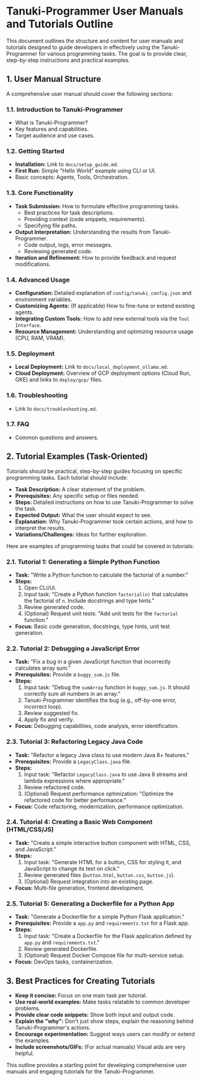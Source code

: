 # Tanuki-Programmer User Manuals and Tutorials Outline

This document outlines the structure and content for user manuals and tutorials designed to guide developers in effectively using the Tanuki-Programmer for various programming tasks. The goal is to provide clear, step-by-step instructions and practical examples.

## 1. User Manual Structure

A comprehensive user manual should cover the following sections:

### 1.1. Introduction to Tanuki-Programmer
-   What is Tanuki-Programmer?
-   Key features and capabilities.
-   Target audience and use cases.

### 1.2. Getting Started
-   **Installation:** Link to `docs/setup_guide.md`.
-   **First Run:** Simple "Hello World" example using CLI or UI.
-   Basic concepts: Agents, Tools, Orchestration.

### 1.3. Core Functionality
-   **Task Submission:** How to formulate effective programming tasks.
    -   Best practices for task descriptions.
    -   Providing context (code snippets, requirements).
    -   Specifying file paths.
-   **Output Interpretation:** Understanding the results from Tanuki-Programmer.
    -   Code output, logs, error messages.
    -   Reviewing generated code.
-   **Iteration and Refinement:** How to provide feedback and request modifications.

### 1.4. Advanced Usage
-   **Configuration:** Detailed explanation of `config/tanuki_config.json` and environment variables.
-   **Customizing Agents:** (If applicable) How to fine-tune or extend existing agents.
-   **Integrating Custom Tools:** How to add new external tools via the `Tool Interface`.
-   **Resource Management:** Understanding and optimizing resource usage (CPU, RAM, VRAM).

### 1.5. Deployment
-   **Local Deployment:** Link to `docs/local_deployment_ollama.md`.
-   **Cloud Deployment:** Overview of GCP deployment options (Cloud Run, GKE) and links to `deploy/gcp/` files.

### 1.6. Troubleshooting
-   Link to `docs/troubleshooting.md`.

### 1.7. FAQ
-   Common questions and answers.

## 2. Tutorial Examples (Task-Oriented)

Tutorials should be practical, step-by-step guides focusing on specific programming tasks. Each tutorial should include:

-   **Task Description:** A clear statement of the problem.
-   **Prerequisites:** Any specific setup or files needed.
-   **Steps:** Detailed instructions on how to use Tanuki-Programmer to solve the task.
-   **Expected Output:** What the user should expect to see.
-   **Explanation:** Why Tanuki-Programmer took certain actions, and how to interpret the results.
-   **Variations/Challenges:** Ideas for further exploration.

Here are examples of programming tasks that could be covered in tutorials:

### 2.1. Tutorial 1: Generating a Simple Python Function

-   **Task:** "Write a Python function to calculate the factorial of a number."
-   **Steps:**
    1.  Open CLI/UI.
    2.  Input task: "Create a Python function `factorial(n)` that calculates the factorial of `n`. Include docstrings and type hints."
    3.  Review generated code.
    4.  (Optional) Request unit tests: "Add unit tests for the `factorial` function."
-   **Focus:** Basic code generation, docstrings, type hints, unit test generation.

### 2.2. Tutorial 2: Debugging a JavaScript Error

-   **Task:** "Fix a bug in a given JavaScript function that incorrectly calculates array sum."
-   **Prerequisites:** Provide a `buggy_sum.js` file.
-   **Steps:**
    1.  Input task: "Debug the `sumArray` function in `buggy_sum.js`. It should correctly sum all numbers in an array."
    2.  Tanuki-Programmer identifies the bug (e.g., off-by-one error, incorrect loop).
    3.  Review suggested fix.
    4.  Apply fix and verify.
-   **Focus:** Debugging capabilities, code analysis, error identification.

### 2.3. Tutorial 3: Refactoring Legacy Java Code

-   **Task:** "Refactor a legacy Java class to use modern Java 8+ features."
-   **Prerequisites:** Provide a `LegacyClass.java` file.
-   **Steps:**
    1.  Input task: "Refactor `LegacyClass.java` to use Java 8 streams and lambda expressions where appropriate."
    2.  Review refactored code.
    3.  (Optional) Request performance optimization: "Optimize the refactored code for better performance."
-   **Focus:** Code refactoring, modernization, performance optimization.

### 2.4. Tutorial 4: Creating a Basic Web Component (HTML/CSS/JS)

-   **Task:** "Create a simple interactive button component with HTML, CSS, and JavaScript."
-   **Steps:**
    1.  Input task: "Generate HTML for a button, CSS for styling it, and JavaScript to change its text on click."
    2.  Review generated files (`button.html`, `button.css`, `button.js`).
    3.  (Optional) Request integration into an existing page.
-   **Focus:** Multi-file generation, frontend development.

### 2.5. Tutorial 5: Generating a Dockerfile for a Python App

-   **Task:** "Generate a Dockerfile for a simple Python Flask application."
-   **Prerequisites:** Provide a `app.py` and `requirements.txt` for a Flask app.
-   **Steps:**
    1.  Input task: "Create a Dockerfile for the Flask application defined by `app.py` and `requirements.txt`."
    2.  Review generated Dockerfile.
    3.  (Optional) Request Docker Compose file for multi-service setup.
-   **Focus:** DevOps tasks, containerization.

## 3. Best Practices for Creating Tutorials

-   **Keep it concise:** Focus on one main task per tutorial.
-   **Use real-world examples:** Make tasks relatable to common developer problems.
-   **Provide clear code snippets:** Show both input and output code.
-   **Explain the "why":** Don't just show steps, explain the reasoning behind Tanuki-Programmer's actions.
-   **Encourage experimentation:** Suggest ways users can modify or extend the examples.
-   **Include screenshots/GIFs:** (For actual manuals) Visual aids are very helpful.

This outline provides a starting point for developing comprehensive user manuals and engaging tutorials for the Tanuki-Programmer.
